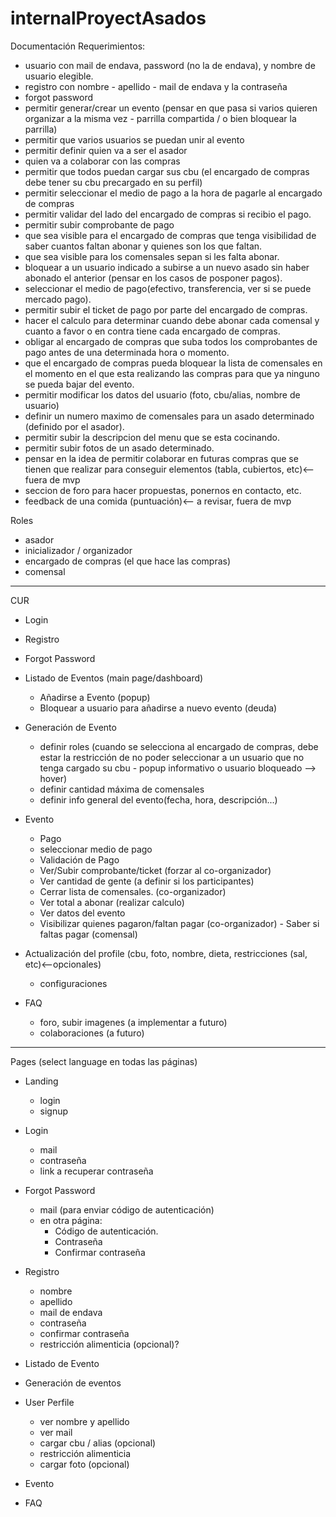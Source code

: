 # internalProyectAsados

Documentación Requerimientos:
* usuario con mail de endava, password (no la de endava), y nombre de usuario elegible.
* registro con nombre - apellido - mail de endava y la contraseña
* forgot password
* permitir generar/crear un evento (pensar en que pasa si varios quieren organizar a la misma vez - parrilla compartida / o bien bloquear la parrilla)
* permitir que varios usuarios se puedan unir al evento
* permitir definir quien va a ser el asador
* quien va a colaborar con las compras
* permitir que todos puedan cargar sus cbu (el encargado de compras debe tener su cbu precargado en su perfil)
* permitir seleccionar el medio de pago a la hora de pagarle al encargado de compras
* permitir validar del lado del encargado de compras si recibio el pago.
* permitir subir comprobante de pago
* que sea visible para el encargado de compras que tenga visibilidad de saber cuantos faltan abonar y quienes son los que faltan.
* que sea visible para los comensales sepan si les falta abonar.
* bloquear a un usuario indicado a subirse a un nuevo asado sin haber abonado el anterior (pensar en los casos de posponer pagos).
* seleccionar el medio de pago(efectivo, transferencia, ver si se puede mercado pago).
* permitir subir el ticket de pago por parte del encargado de compras.
* hacer el calculo para determinar cuando debe abonar cada comensal y cuanto a favor o en contra tiene cada encargado de compras.
* obligar al encargado de compras que suba todos los comprobantes de pago antes de una determinada hora o momento.
* que el encargado de compras pueda bloquear la lista de comensales en el momento en el que esta realizando las compras para que ya ninguno se pueda bajar del evento.
* permitir modificar los datos del usuario (foto, cbu/alias, nombre de usuario)
* definir un numero maximo de comensales para un asado determinado (definido por el asador).
* permitir subir la descripcion del menu que se esta cocinando.
* permitir subir fotos de un asado determinado.
* pensar en la idea de permitir colaborar en futuras compras que se tienen que realizar para conseguir elementos (tabla, cubiertos, etc)<-- fuera de mvp
* seccion de foro para hacer propuestas, ponernos en contacto, etc.
* feedback de una comida (puntuación)<-- a revisar, fuera de mvp


Roles
* asador
* inicializador / organizador
* encargado de compras (el que hace las compras) 
* comensal

----------------------------------------------------------------------

CUR

* Login
* Registro
* Forgot Password

* Listado de Eventos (main page/dashboard)
    - Añadirse a Evento (popup) 
    - Bloquear a usuario para añadirse a nuevo evento (deuda)

* Generación de Evento
    - definir roles (cuando se selecciona al encargado de compras, debe estar la restricción de no poder seleccionar a un usuario que no tenga cargado su cbu - popup informativo o usuario bloqueado --> hover)
    - definir cantidad máxima de comensales
    - definir info general del evento(fecha, hora, descripción...)

* Evento
    - Pago
    - seleccionar medio de pago
    - Validación de Pago
    - Ver/Subir comprobante/ticket (forzar al co-organizador)
    - Ver cantidad de gente (a definir si los participantes)
    - Cerrar lista de comensales. (co-organizador)
    - Ver total a abonar (realizar calculo)
    - Ver datos del evento
    - Visibilizar quienes pagaron/faltan pagar (co-organizador) - Saber si faltas pagar (comensal)


* Actualización del profile (cbu, foto, nombre, dieta, restricciones (sal, etc)<--opcionales) 
    - configuraciones

* FAQ
    - foro, subir imagenes (a implementar a futuro)
    - colaboraciones (a futuro)

------------------------------------------------------

Pages (select language en todas las páginas)

* Landing
    - login
    - signup

* Login
    - mail
    - contraseña
    - link a recuperar contraseña

* Forgot Password
    - mail (para enviar código de autenticación)
    - en otra página: 
        + Código de autenticación.
        + Contraseña 
        + Confirmar contraseña

* Registro
    - nombre 
    - apellido
    - mail de endava
    - contraseña
    - confirmar contraseña
    - restricción alimenticia (opcional)?

* Listado de Evento

* Generación de eventos

* User Perfile
    - ver nombre y apellido
    - ver mail
    - cargar cbu / alias (opcional)
    - restricción alimenticia
    - cargar foto (opcional)

* Evento

* FAQ